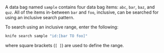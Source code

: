 A data bag named `sample` contains four data bag items: `abc`, `bar`,
`baz`, and `quz`. All of the items in-between `bar` and `foo`,
inclusive, can be searched for using an inclusive search pattern.

To search using an inclusive range, enter the following:

```bash
knife search sample "id:[bar TO foo]"
```

where square brackets (`[ ]`) are used to define the range.
